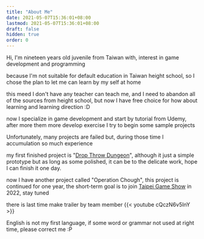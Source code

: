 ```yaml
---
title: "About Me"
date: 2021-05-07T15:36:01+08:00
lastmod: 2021-05-07T15:36:01+08:00
draft: false
hidden: true
order: 0
---
```


Hi, I'm nineteen years old juvenile from Taiwan with, interest in game development and programming

because I'm not suitable for default education in Taiwan height school, so I chose the plan to let me can learn by my self at home

this meed I don't have any teacher can teach me, and I need to abandon all of the sources from height school, but now I have free choice for how about learning and learning direction :D

now I specialize in game development and start by tutorial from Udemy, after more them more develop exercise I try to begin some sample projects

Unfortunately, many projects are failed but, during those time I accumulation so much experience

my first finished project is "[Drop Throw Dungeon](https://angus945.itch.io/drop-throw-dungeon)", although it just a simple prototype but as long as some polished, it can be to the delicate work, hope I can finish it one day.

now I have another project called "Operation Chough", this project is continued for one year, the short-term goal is to join [Taipei Game Show](https://tgs.tca.org.tw/index_portal.php) in 2022, stay tuned

there is last time make trailer by team member
{{< youtube cQczN6v5InY >}}

English is not my first language, if some word or grammar not used at right time, please correct me :P







